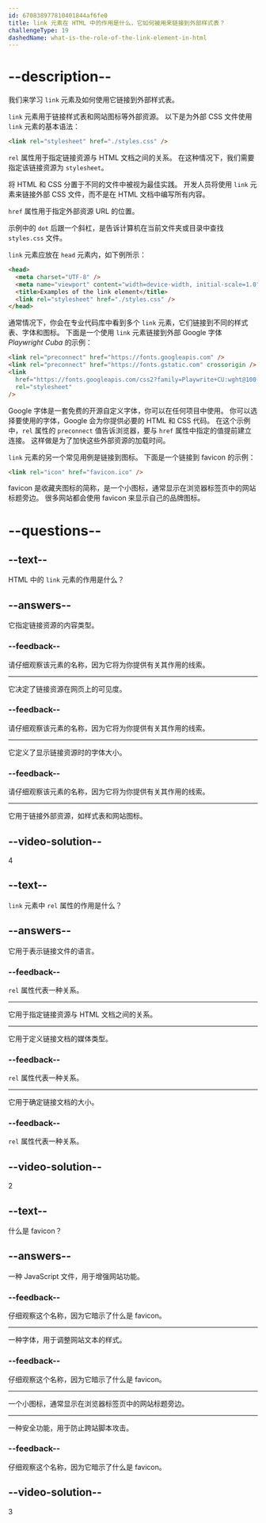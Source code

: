 ```yaml
---
id: 670838977810401844af6fe0
title: link 元素在 HTML 中的作用是什么，它如何被用来链接到外部样式表？
challengeType: 19
dashedName: what-is-the-role-of-the-link-element-in-html
---
```


# --description--

我们来学习 `link` 元素及如何使用它链接到外部样式表。

`link` 元素用于链接样式表和网站图标等外部资源。 以下是为外部 CSS 文件使用 `link` 元素的基本语法：

```html
<link rel="stylesheet" href="./styles.css" />
```

`rel` 属性用于指定链接资源与 HTML 文档之间的关系。 在这种情况下，我们需要指定该链接资源为 `stylesheet`。

将 HTML 和 CSS 分置于不同的文件中被视为最佳实践。 开发人员将使用 `link` 元素来链接外部 CSS 文件，而不是在 HTML 文档中编写所有内容。

`href` 属性用于指定外部资源 URL 的位置。

示例中的 `dot` 后跟一个斜杠，是告诉计算机在当前文件夹或目录中查找 `styles.css` 文件。

`link` 元素应放在 `head` 元素内，如下例所示：

```html
<head>
  <meta charset="UTF-8" />
  <meta name="viewport" content="width=device-width, initial-scale=1.0" />
  <title>Examples of the link element</title>
  <link rel="stylesheet" href="./styles.css" />
</head>
```

通常情况下，你会在专业代码库中看到多个 `link` 元素，它们链接到不同的样式表、字体和图标。 下面是一个使用 `link` 元素链接到外部 Google 字体 *Playwright Cuba* 的示例：

```html
<link rel="preconnect" href="https://fonts.googleapis.com" />
<link rel="preconnect" href="https://fonts.gstatic.com" crossorigin />
<link
  href="https://fonts.googleapis.com/css2?family=Playwrite+CU:wght@100..400&display=swap"
  rel="stylesheet"
/>
```

Google 字体是一套免费的开源自定义字体，你可以在任何项目中使用。 你可以选择要使用的字体，Google 会为你提供必要的 HTML 和 CSS 代码。 在这个示例中，`rel` 属性的 `preconnect` 值告诉浏览器，要与 `href` 属性中指定的值提前建立连接。 这样做是为了加快这些外部资源的加载时间。

`link` 元素的另一个常见用例是链接到图标。 下面是一个链接到 favicon 的示例：

```html
<link rel="icon" href="favicon.ico" />
```

favicon 是收藏夹图标的简称，是一个小图标，通常显示在浏览器标签页中的网站标题旁边。 很多网站都会使用 favicon 来显示自己的品牌图标。

# --questions--

## --text--

HTML 中的 `link` 元素的作用是什么？

## --answers--

它指定链接资源的内容类型。

### --feedback--

请仔细观察该元素的名称，因为它将为你提供有关其作用的线索。

---

它决定了链接资源在网页上的可见度。

### --feedback--

请仔细观察该元素的名称，因为它将为你提供有关其作用的线索。

---

它定义了显示链接资源时的字体大小。

### --feedback--

请仔细观察该元素的名称，因为它将为你提供有关其作用的线索。

---

它用于链接外部资源，如样式表和网站图标。

## --video-solution--

4

## --text--

`link` 元素中 `rel` 属性的作用是什么？

## --answers--

它用于表示链接文件的语言。

### --feedback--

`rel` 属性代表一种关系。

---

它用于指定链接资源与 HTML 文档之间的关系。

---

它用于定义链接文档的媒体类型。

### --feedback--

`rel` 属性代表一种关系。

---

它用于确定链接文档的大小。

### --feedback--

`rel` 属性代表一种关系。

## --video-solution--

2

## --text--

什么是 favicon？

## --answers--

一种 JavaScript 文件，用于增强网站功能。

### --feedback--

仔细观察这个名称，因为它暗示了什么是 favicon。

---

一种字体，用于调整网站文本的样式。

### --feedback--

仔细观察这个名称，因为它暗示了什么是 favicon。

---

一个小图标，通常显示在浏览器标签页中的网站标题旁边。

---

一种安全功能，用于防止跨站脚本攻击。

### --feedback--

仔细观察这个名称，因为它暗示了什么是 favicon。

## --video-solution--

3
